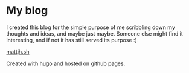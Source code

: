 # My blog

I created this blog for the simple purpose of me scribbling down my thoughts and ideas, and maybe just maybe. Someone else might find it interesting, and if not it has still served its purpose :)

[mattjh.sh](https://www.mattjh.sh)

Created with hugo and hosted on github pages.

